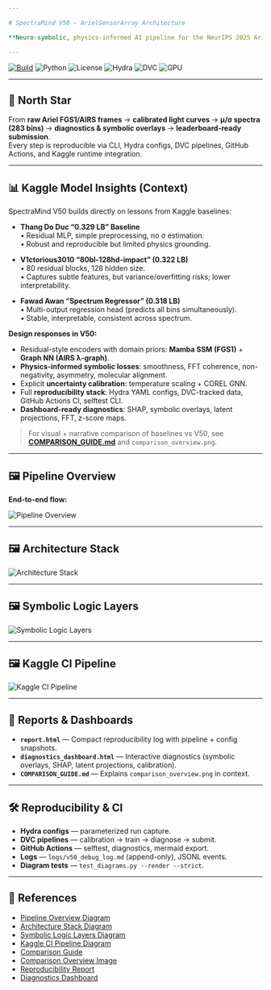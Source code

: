 ```yaml
---

# SpectraMind V50 — ArielSensorArray Architecture

**Neuro-symbolic, physics-informed AI pipeline for the NeurIPS 2025 Ariel Data Challenge**

---
```


[![Build](https://img.shields.io/badge/CI-GitHub_Actions-blue.svg)](../.github/workflows/ci.yml)
![Python](https://img.shields.io/badge/python-3.10%2B-3776AB)
![License](https://img.shields.io/badge/license-MIT-green)
![Hydra](https://img.shields.io/badge/config-Hydra_1.3-blueviolet)
![DVC](https://img.shields.io/badge/data-DVC_3.x-945DD6)
![GPU](https://img.shields.io/badge/CUDA-12.x-orange)

---

## 🚀 North Star

From **raw Ariel FGS1/AIRS frames** → **calibrated light curves** → **μ/σ spectra (283 bins)** → **diagnostics & symbolic overlays** → **leaderboard-ready submission**.  
Every step is reproducible via CLI, Hydra configs, DVC pipelines, GitHub Actions, and Kaggle runtime integration.

---

## 📊 Kaggle Model Insights (Context)

SpectraMind V50 builds directly on lessons from Kaggle baselines:

- **Thang Do Duc “0.329 LB” Baseline**  
  • Residual MLP, simple preprocessing, no σ estimation.  
  • Robust and reproducible but limited physics grounding.  

- **V1ctorious3010 “80bl-128hd-impact” (0.322 LB)**  
  • 80 residual blocks, 128 hidden size.  
  • Captures subtle features, but variance/overfitting risks; lower interpretability.  

- **Fawad Awan “Spectrum Regressor” (0.318 LB)**  
  • Multi-output regression head (predicts all bins simultaneously).  
  • Stable, interpretable, consistent across spectrum.  

**Design responses in V50:**  
- Residual-style encoders with domain priors: **Mamba SSM (FGS1)** + **Graph NN (AIRS λ-graph)**.  
- **Physics-informed symbolic losses**: smoothness, FFT coherence, non-negativity, asymmetry, molecular alignment.  
- Explicit **uncertainty calibration**: temperature scaling + COREL GNN.  
- Full **reproducibility stack**: Hydra YAML configs, DVC-tracked data, GitHub Actions CI, selftest CLI.  
- **Dashboard-ready diagnostics**: SHAP, symbolic overlays, latent projections, FFT, z-score maps.

> For visual + narrative comparison of baselines vs V50, see **[COMPARISON_GUIDE.md](COMPARISON_GUIDE.md)** and `comparison_overview.png`.

---

## 🖼 Pipeline Overview

**End-to-end flow:**  

![Pipeline Overview](diagrams/pipeline_overview.svg)

---

## 🖼 Architecture Stack

![Architecture Stack](diagrams/architecture_stack.svg)

---

## 🖼 Symbolic Logic Layers

![Symbolic Logic Layers](diagrams/symbolic_logic_layers.svg)

---

## 🖼 Kaggle CI Pipeline

![Kaggle CI Pipeline](diagrams/kaggle_ci_pipeline.svg)

---

## 📑 Reports & Dashboards

- **`report.html`** — Compact reproducibility log with pipeline + config snapshots.  
- **`diagnostics_dashboard.html`** — Interactive diagnostics (symbolic overlays, SHAP, latent projections, calibration).  
- **`COMPARISON_GUIDE.md`** — Explains `comparison_overview.png` in context.  

---

## 🛠 Reproducibility & CI

- **Hydra configs** — parameterized run capture.  
- **DVC pipelines** — calibration → train → diagnose → submit.  
- **GitHub Actions** — selftest, diagnostics, mermaid export.  
- **Logs** — `logs/v50_debug_log.md` (append-only), JSONL events.  
- **Diagram tests** — `test_diagrams.py --render --strict`.

---

## 🔗 References

- [Pipeline Overview Diagram](diagrams/pipeline_overview.svg)  
- [Architecture Stack Diagram](diagrams/architecture_stack.svg)  
- [Symbolic Logic Layers Diagram](diagrams/symbolic_logic_layers.svg)  
- [Kaggle CI Pipeline Diagram](diagrams/kaggle_ci_pipeline.svg)  
- [Comparison Guide](COMPARISON_GUIDE.md)  
- [Comparison Overview Image](comparison_overview.png)  
- [Reproducibility Report](report.html)  
- [Diagnostics Dashboard](diagnostics_dashboard.html)